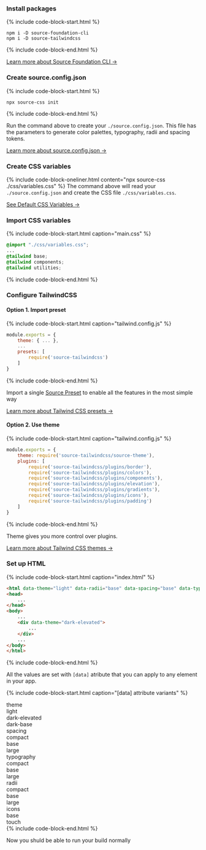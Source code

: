 ### Install packages


{% include code-block-start.html %}
```en
npm i -D source-foundation-cli
npm i -D source-tailwindcss
```
{% include code-block-end.html %}

[Learn more about Source Foundation CLI →](./cli-color-generator.html)


### Create source.config.json
{% include code-block-start.html %}
```en
npx source-css init
```
{% include code-block-end.html %}

Run the command above to create your `./source.config.json`. This file has the parameters to generate color palettes, typography, radii and spacing tokens.

[Learn more about source.config.json →](./cli-color-generator.html#how-it-works)

### Create CSS variables
{% include code-block-oneliner.html content="npx source-css ./css/variables.css" %}
The command above will read your `./source.config.json` and create the CSS file `./css/variables.css`.

<a href="https://github.com/namad/source-tw-playground/blob/main/src/source-variables.css" target="_blank">See Default CSS Variables →</a>

### Import CSS variables

{% include code-block-start.html caption="main.css" %}
```css
@import "./css/variables.css";
...
@tailwind base;
@tailwind components;
@tailwind utilities;
```
{% include code-block-end.html %}

### Configure TailwindCSS
#### Option 1. Import preset
{% include code-block-start.html caption="tailwind.config.js" %}
```js
module.exports = {
    theme: { ... },
    ...
    presets: [
        require('source-tailwindcss')
    ]
}
```
{% include code-block-end.html %}

Import a single <a href="https://github.com/namad/source-tw-playground/blob/main/src/source-preset.js" target="_blank">Source Preset</a> 
to enable all the features in the most simple way

<a href="https://tailwindcss.com/docs/presets" target="_blank">Learn more about Tailwind CSS presets →</a>

#### Option 2. Use theme
{% include code-block-start.html caption="tailwind.config.js" %}
```js
module.exports = {
    theme: require('source-tailwindcss/source-theme'),
    plugins: [
        require('source-tailwindcss/plugins/border'),
        require('source-tailwindcss/plugins/colors'),
        require('source-tailwindcss/plugins/components'),
        require('source-tailwindcss/plugins/elevation'),
        require('source-tailwindcss/plugins/gradients'),
        require('source-tailwindcss/plugins/icons'),
        require('source-tailwindcss/plugins/padding')
    ]
}
```
{% include code-block-end.html %}

Theme gives you more control over plugins.

<a href="https://tailwindcss.com/docs/theme" target="_blank">Learn more about Tailwind CSS themes →</a>


### Set up HTML
{% include code-block-start.html caption="index.html" %}
```html
<html data-theme="light" data-radii="base" data-spacing="base" data-typography="base" data-icons="base">
<head>
    ...
</head>
<body>
    ...
    <div data-theme="dark-elevated">
        ...
    </div>
    ...
</body>
</html>
```
{% include code-block-end.html %}

All the values are set with `[data]` atribute that you can apply to any element in your app.

{% include code-block-start.html caption="[data] attribute variants" %}
<div class="flex flex-row gap-md">
    <div class="flex flex-col flex-1 gap-xs4">
        <div class="font-bold whitespace-nowrap">theme</div>
        <div class="flex flex-col">
            <div class="pl-sm">light</div>
            <div class="pl-sm">dark-elevated</div>
            <div class="pl-sm">dark-base</div>
        </div>
    </div>
    <div class="flex flex-col flex-1 gap-xs4">
        <div class ="font-bold whitespace-nowrap">spacing</div>
        <div class="flex flex-col">
            <div class="pl-sm">compact</div>
            <div class="pl-sm">base</div>
            <div class="pl-sm">large</div>
        </div>
    </div>
    <div class="flex flex-col flex-1 gap-xs4">
        <div class ="font-bold whitespace-nowrap">typography</div>
        <div class="flex flex-col">
            <div class="pl-sm">compact</div>
            <div class="pl-sm">base</div>
            <div class="pl-sm">large</div>
        </div>
    </div>
    <div class="flex flex-col flex-1 gap-xs4">
        <div class ="font-bold whitespace-nowrap">radii</div>
        <div class="flex flex-col">
            <div class="pl-sm">compact</div>
            <div class="pl-sm">base</div>
            <div class="pl-sm">large</div>
        </div>
    </div>
    <div class="flex flex-col flex-1 gap-xs4">
        <div class ="font-bold whitespace-nowrap">icons</div>
        <div class="flex flex-col">
            <div class="pl-sm">base</div>
            <div class="pl-sm">touch</div>
        </div>
    </div>
</div>
{% include code-block-end.html %}

Now you shuld be able to run your build normally